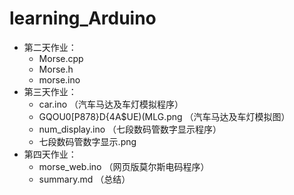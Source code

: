 # learning_Arduino
* 第二天作业：
  * Morse.cpp
  * Morse.h
  * morse.ino
* 第三天作业：
  * car.ino   （汽车马达及车灯模拟程序）
  * GQOU0[P878}D{4A$UE)(MLG.png   （汽车马达及车灯模拟图）
  * num_display.ino   （七段数码管数字显示程序）
  * 七段数码管数字显示.png
* 第四天作业：
  * morse_web.ino   （网页版莫尔斯电码程序）
  * summary.md   （总结）
